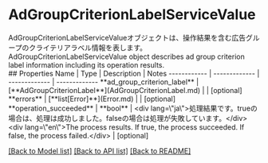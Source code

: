 # AdGroupCriterionLabelServiceValue

<div lang=\"ja\">AdGroupCriterionLabelServiceValueオブジェクトは、操作結果を含む広告グループのクライテリアラベル情報を表します。</div> <div lang=\"en\">AdGroupCriterionLabelServiceValue object describes ad group criterion label information including its operation results.</div> 
## Properties
Name | Type | Description | Notes
------------ | ------------- | ------------- | -------------
**ad_group_criterion_label** | [**AdGroupCriterionLabel**](AdGroupCriterionLabel.md) |  | [optional] 
**errors** | [**list[Error]**](Error.md) |  | [optional] 
**operation_succeeded** | **bool** | &lt;div lang&#x3D;\&quot;ja\&quot;&gt;処理結果です。trueの場合は、処理は成功しました。falseの場合は処理が失敗しています。&lt;/div&gt; &lt;div lang&#x3D;\&quot;en\&quot;&gt;The process results. If true, the process succeeded. If false, the process failed.&lt;/div&gt;  | [optional] 

[[Back to Model list]](../README.md#documentation-for-models) [[Back to API list]](../README.md#documentation-for-api-endpoints) [[Back to README]](../README.md)



